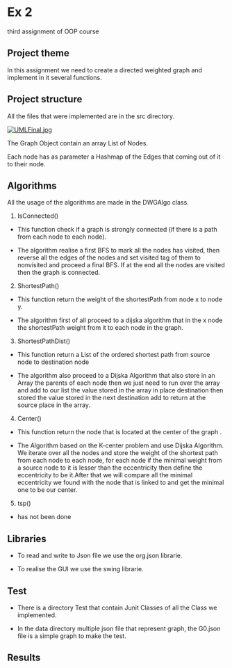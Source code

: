 # Ex 2


third assignment of OOP course



## Project theme


In this assignment we need to create a directed weighted graph and implement in it several functions.



## Project structure


All the files that were implemented are in the src directory.


[![UMLFinal.jpg](https://i.postimg.cc/QtHWj3nR/UMLFinal.jpg)](https://postimg.cc/0M1NCLvf)



The Graph Object contain an array List of Nodes.


Each node has as parameter a Hashmap of the Edges that coming out of it to their node.



## Algorithms


All the usage of the algorithms are made in the DWGAlgo class.


1. IsConnected()


- This function check if a graph is strongly connected (if there is a path from each node to each node).


- The algorithm realise a first BFS to mark all the nodes has visited, then reverse all the edges of the nodes and set visited tag of them to nonvisited and proceed a final BFS. If at the end all the nodes are visited then the graph is connected.



2. ShortestPath()


- This function return the weight of the shortestPath from node x to node y.


- The algorithm first of all proceed to a dijska algorithm that in the x node the shortestPath weight from it to each node in the graph.




3. ShortestPathDist()


- This function return a List of the ordered shortest path from source node to destination node


- The algorithm also proceed to a Dijska Algorithm that also store in an Array the parents of each node then we just need to run over the array and add to our list the value stored in the array in place destination then stored the value stored in the next destination add to return at the source place in the array.




4. Center()


- This function return the node that is located at the center of the graph .


- The Algorithm based on the K-center problem and use Dijska Algorithm. We iterate over all the nodes and store the weight of the shortest path from each node to each node, for each node if the minimal weight from a source node to it is lesser than the eccentricity then define the eccentricity to be it.After that we will compare all the minimal eccentricity we found with the node that is linked to and get the minimal one to be our center.


5. tsp()


- has not been done




## Libraries


- To read and write to Json file we use the org.json librarie.


- To realise the GUI we use the swing librarie.




## Test


- There is a directory Test that contain Junit Classes of all the Class we implemented.


- In the data directory multiple json file that represent graph, the G0.json file is a simple graph to make the test.



## Results


